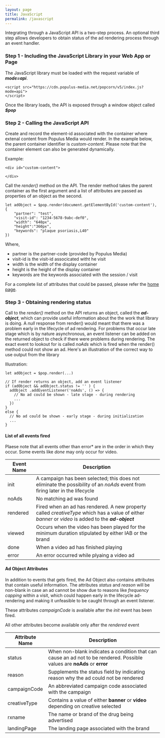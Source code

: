 ```yaml
---
layout: page
title: JavaScript
permalink: /javascript
---
```


Integrating through a JavaScript API is a two-step process.  An optional third step allows developers to obtain status of the ad rendering process through an event handler.

### Step 1 - Including the JavaScript Library in your Web App or Page

The JavaScript library must be loaded with the request variable of ***mode=api***.

~~~~~
<script src="https://cdn.populus-media.net/popcorn/v5/index.js?mode=api">
</script>    
~~~~~

Once the library loads, the API is exposed through a window object called ***$pop***


### Step 2 - Calling the JavaScript API

Create and record the element-id associated with the container where extenal content from Populus Media would render.  In the example below, the parent container identifier is *custom-content*. Please note that the container element can also be generated dynamically.

Example:

~~~~~
<div id="custom-content">

</div>
~~~~~

Call the _render()_ method on the API.  The render method takes the parent container as the first argument and a list of attributes are passed as properties of an object as the second.

~~~~~
let adObject = $pop.render(document.getElementById('custom-content'), {
	"partner": "test",
	"visit-id": "1234-5678-9abc-def0",
	"width": "640px",
	"height":"360px",
	"keywords": "plaque psoriasis,L40"
})
~~~~~


Where,

* partner is the partner-code (provided by Populus Media)
* visit-id is the visit-id associcated witht he visit
* width is the width of the display container
* height is the height of the display container
* keywords are the keywords associated with the session / visit

For a complete list of attributes that could be passed, please refer the [home page](index.html).


### Step 3 - Obtaining rendering status 

Call to the _render()_ method on the API returns an object, called the ***ad-object***, which can provide useful information about the the work that library is doing.  A _null_ response from render() would meant that there was a problem early in the lifecycle of ad rendering.    For problems that occur late stage which is by nature asynchronous, an event listener can be added on the returned object to check if there were problems during rendering. The exact event to lookout for is called _noAds_ which is fired when the render() method could not show an ad.  Here's an illustration of the correct way to use output from the library

Illustration:

~~~~~
let adObject = $pop.render(...)

// If render returns an object, add an event listener
if (adObject && adObject.status != '' ) {
  adObject .addEventListener('noAds', () => {
    // No ad could be shown - late stage - during rendering
    ...
  })
}
else {
  // No ad could be shown - early stage - during initialization
  ...
}
~~~~~


#### List of all events fired

Plaese note that all events other than error* are in the order in which they occur.  Some events like *done* may only occur for video.

| Event Name | Description |
|------------|-------------|
| init | A campaign has been selected; this does not eliminate the possibility of an *noAds* event from firing later in the lifecycle|
| noAds | No matching ad was found |
| rendered | Fired when an ad has rendered. A new property called *creativeType* which has a value of either _banner_ or _video_ is added to the ***ad-object*** |
| viewed     | Occurs when the video has been played for the minimum duration stipulated by either IAB or the brand |
| done       | When a video ad has finished playing |
| error      | An error occurred while plyaing a video ad |


#### Ad Object Attributes

In addition to events that gets fired, the Ad Object also contains attributes that contain useful information.  The attributes *status* and *reason* will be non-blank in case an ad cannot be show due to reasons like *frequency capping* within a visit, which could happen early in the lifecycle ad-rendering and making it unfeasible to be caught through an event listener.

These attributes *campaignCode* is available after the *init* event has been fired.

All other attributes become available only after the *rendered* event

| Attribute Name | Description |
|----------------|-------------|
| status | When non-blank indicates a condition that can cause an ad not to be rendered. Possible values are **noAds** or **error** |
| reason | Supplements the status field by indicating reason why the ad could not be rendered | 
| campaignCode | An abbreviated campaign code associated with the campaign |
| creativeType | Contains a value of either **banner** or **video** depending on creative selected | 
| rxname | The name or brand of the drug being advertised |
| landingPage | The landing page associated with the brand |
